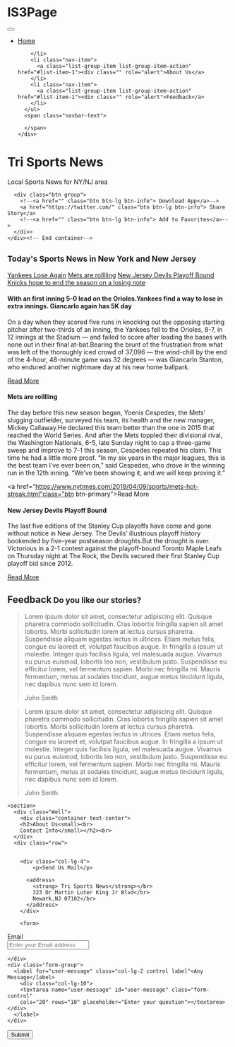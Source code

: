 # IS3Page
<!doctype html>
<html lang="en">

  <head>
    <title>NY Sports Blog </title>
    <meta charset=“utf-8” />
    <meta name="description" content="Sports">


<link href="https://stackpath.bootstrapcdn.com/bootstrap/4.0.0/css/bootstrap.min.css" rel="stylesheet"


<link href="https://stackpath.bootstrapcdn.com/bootstrap/4.0.0/css/bootstrap.min.css" rel="stylesheet"
<head>

  <nav class="navbar navbar-expand-lg navbar-light bg-light">
    <a class="navbar-brand" href="#"></a>
    <button class="navbar-toggler" type="button" data-toggle="collapse" data-target="#navbarText" aria-controls="navbarText" aria-expanded="false" aria-label="Toggle navigation">
      <span class="navbar-toggler-icon"></span>
    </button>
    <div class="collapse navbar-collapse" id="navbarText">
      <ul class="navbar-nav mr-auto">
        <li class="nav-item active">
          <div id="list-example" class="list-group">
          <a class="list-group-item list-group-item-action" href="#list-item-1"><div class="" role="alert">Home</a>

        </li>
        <li class="nav-item">
          <a class="list-group-item list-group-item-action" href="#list-item-1"><div class="" role="alert">About Us</a>
        </li>
        <li class="nav-item">
          <a class="list-group-item list-group-item-action" href="#list-item-1"><div class="" role="alert">Feedback</a>
        </li>
      </ul>
      <span class="navbar-text">

      </span>
    </div>
  </nav>






  <div class="jumbotron">
    <div class= "container text-center">
      <h1>Tri Sports News</h1>
      <p> Local Sports News for NY/NJ area </p>

      <div class="btn group">
        <!--<a href="" class="btn btn-lg btn-info"> Download App</a>-->
        <a href="https://twitter.com/" class="btn btn-lg btn-info"> Share Story</a>
        <!--<a href="" class="btn btn-lg btn-info"> Add to Favorites</a>-->
      </div>
    </div><!-- End container-->
  </div><! End of jumbotron..>

  <div class="container">
    <section>
      <div class="page-header" id="Home">
        <h2><small> Today's Sports News in New York and New Jersey</small></h2>
      </div>
      </section>
    </div><!--End container-->
    <div id="list-example" class="list-group">
  <a class="list-group-item list-group-item-action" href="#list-item-1"><div class="alert alert-info" role="alert">Yankees Lose Again</a>
  <a class="list-group-item list-group-item-action" href="#list-item-2">Mets are rolllling</a>
  <a class="list-group-item list-group-item-action" href="#list-item-3">New Jersey Devils Playoff Bound</a>
  <a class="list-group-item list-group-item-action" href="#list-item-4">Knicks hope to end the season on a losing note</a>
</div>
<div data-spy="scroll" data-target="#list-example" data-offset="0" class="scrollspy-example">
  <h4 id="list-item-1">With an first inning 5-0 lead on the Orioles.Yankees find a way to lose in extra innings. Giancarlo again has 5K day</h4>
  <p>On a day when they scored five runs in knocking out the opposing starting pitcher after two-thirds of an inning, the Yankees fell to the Orioles, 8-7, in 12 innings at the Stadium — and failed to score after loading the bases with none out in their final at-bat.Bearing the brunt of the frustration from what was left of the thoroughly iced crowd of 37,096 — the wind-chill by the end of the 4-hour, 48-minute game was 32 degrees — was Giancarlo Stanton, who endured another nightmare day at his new home ballpark.</p>
<a href="https://www.newsday.com/sports/baseball/yankees/yankees-orioles-giancarlo-stanton-extra-innings-1.17924629"class="btn btn-primary">Read More</a></li>
  <h4 id="list-item-2">Mets are rolllling</h4>
  <p>The day before this new season began, Yoenis Cespedes, the Mets’ slugging outfielder, surveyed his team, its health and the new manager, Mickey Callaway.He declared this team better than the one in 2015 that reached the World Series. And after the Mets toppled their divisional rival, the Washington Nationals, 6-5, late Sunday night to cap a three-game sweep and improve to 7-1 this season, Cespedes repeated his claim. This time he had a little more proof.
“In my six years in the major leagues, this is the best team I’ve ever been on,” said Cespedes, who drove in the winning run in the 12th inning. “We’ve been showing it, and we will keep proving it.”</p>

<a href="https://www.nytimes.com/2018/04/09/sports/mets-hot-streak.html"class="btn btn-primary">Read More</a></li>

  <h4 id="list-item-3">New Jersey Devils Playoff Bound</h4>
  <p>The last five editions of the Stanley Cup playoffs have come and gone without notice in New Jersey. The Devils’ illustrious playoff history bookended by five-year postseason droughts.But the drought is over. Victorious in a 2-1 contest against the playoff-bound Toronto Maple Leafs on Thursday night at The Rock, the Devils secured their first Stanley Cup playoff bid since 2012.</p>
<a href="https://www.northjersey.com/story/sports/nhl/devils/2018/04/05/new-jersey-nj-devils-clinch-1st-playoff-berth-since-2012-down-maple-leafs-2-1/491004002/"class="btn btn-primary">Read More</a></li>
  <!--<h4 id="list-item-4">Item 4</h4>-->
  <p></p>
</div>

<!-- Front Page
  </div>
  <div class="row">
  <div class="col-sm-6">
    <div class="card">
      <div class="card-body">
        <h5 class="card-title">Yankees Lose Again</h5>
        <p class="card-text">With an first inning 5-0 lead on the Orioles.Yankees find a way to lose in extra innings. Giancarlo again has 5K day</p>
        <a href="#" class="btn btn-primary">Read More</a>
      </div>
    </div>
  </div>
  <div class="col-sm-6">
    <div class="card">
      <div class="card-body">
        <h5 class="card-title">Mets are rolllling</h5>
        <p class="card-text">Who said the Washington Nationals are the best team in NL East. The Mets have not heard that. Mets win series in extra innings</p>
        <a href="#" class="btn btn-primary">Go somewhere</a>
      </div>
    </div>
  </div>
  <div class="col-sm-6">
    <div class="card">
      <div class="card-body">
        <h5 class="card-title">New Jersey Devils Playoff Bound</h5>
        <p class="card-text">From last place to playoffs in one season. New Jersey Devils will be in the playoffs for the first time since 2012.</p>
        <a href="#" class="btn btn-primary">Go Read More</a>
a>-->


  <section>
    <div class="Well">
      <div class="container text-center">
      <h2>Feedback<small> Do you like our stories?</small></h2>
    </div>
    <div class="row">

  </div>
  <div class="col-lg-4">
    <blockquote>
      <p>Lorem ipsum dolor sit amet, consectetur adipiscing elit. Quisque pharetra commodo sollicitudin. Cras lobortis fringilla sapien sit amet lobortis. Morbi sollicitudin lorem at lectus cursus pharetra. Suspendisse aliquam egestas lectus in ultrices. Etiam metus felis, congue eu laoreet et, volutpat faucibus augue. In fringilla a ipsum ut molestie. Integer quis facilisis ligula, vel malesuada augue. Vivamus eu purus euismod, lobortis leo non, vestibulum justo. Suspendisse eu efficitur lorem, vel fermentum sapien. Morbi nec fringilla mi. Mauris fermentum, metus at sodales tincidunt, augue metus tincidunt ligula, nec dapibus nunc sem id lorem.</p>
      <footer> John Smith </footer>
      <blockquote>
    </div>
  </div>  <div class="col-lg-4">
    <blockquote>
      <p>Lorem ipsum dolor sit amet, consectetur adipiscing elit. Quisque pharetra commodo sollicitudin. Cras lobortis fringilla sapien sit amet lobortis. Morbi sollicitudin lorem at lectus cursus pharetra. Suspendisse aliquam egestas lectus in ultrices. Etiam metus felis, congue eu laoreet et, volutpat faucibus augue. In fringilla a ipsum ut molestie. Integer quis facilisis ligula, vel malesuada augue. Vivamus eu purus euismod, lobortis leo non, vestibulum justo. Suspendisse eu efficitur lorem, vel fermentum sapien. Morbi nec fringilla mi. Mauris fermentum, metus at sodales tincidunt, augue metus tincidunt ligula, nec dapibus nunc sem id lorem.</p>
      <footer> John Smith </footer>
      <blockquote>
    </div>

    <section>
      <div class="Well">
        <div class="container text-center">
        <h2>About Us<small><br>
        Contact Info</small></h2><br>
      </div>
      <div class="row">


        <div class="col-lg-4">
            <p>Send Us Mail</p>

          <address>
            <strong> Tri Sports News</strong></br>
            323 Dr Martin Luter King Jr Blvd</br>
            Newark,NJ 07102</br>
          </address>
        </div>

        <form>
  <div class="form-group">
    <label for="user-email" class="col-lg-2 control-label"> Email</label>
    <div class= :col-lg-10">
      <input type = "text" class="form-control" id= "user-email" placeholder="Enter your Email address">
    </div>

    </div>
    <div class="form-group">
      <label for="user-message" class="col-lg-2 control label"<Any Message</label>
        <div class="col-lg-10">
        <textarea name="user-message" id="user-message" class="form-control"
        cols="20" rows="10" placeholder="Enter your question"></textarea>
    </div>
      </label>
    </div>
  </div>
  <button type="submit" class="btn btn-primary">Submit</button>
</form>


<script src="https://code.jquery.com/jquery-3.2.1.slim.min.js"

<script src="https://maxcdn.bootstrapcdn.com/bootstrap/4.0.0/js/bootstrap.min.js"></script>
</body>
</html>
